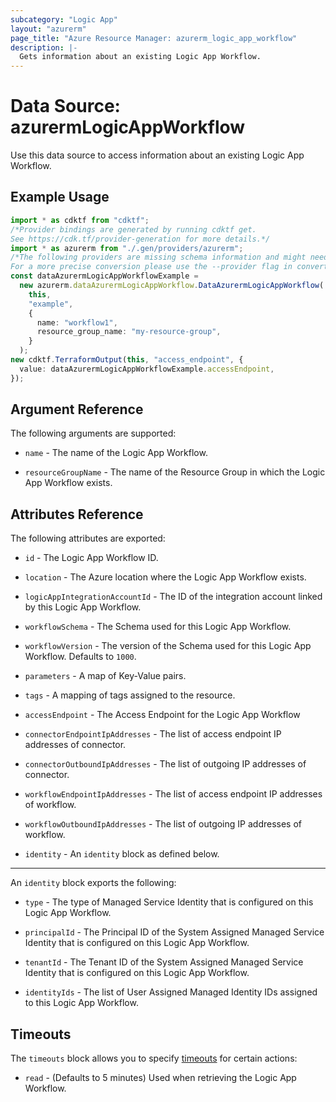 ```yaml
---
subcategory: "Logic App"
layout: "azurerm"
page_title: "Azure Resource Manager: azurerm_logic_app_workflow"
description: |-
  Gets information about an existing Logic App Workflow.
---
```


# Data Source: azurermLogicAppWorkflow

Use this data source to access information about an existing Logic App Workflow.

## Example Usage

```typescript
import * as cdktf from "cdktf";
/*Provider bindings are generated by running cdktf get.
See https://cdk.tf/provider-generation for more details.*/
import * as azurerm from "./.gen/providers/azurerm";
/*The following providers are missing schema information and might need manual adjustments to synthesize correctly: azurerm.
For a more precise conversion please use the --provider flag in convert.*/
const dataAzurermLogicAppWorkflowExample =
  new azurerm.dataAzurermLogicAppWorkflow.DataAzurermLogicAppWorkflow(
    this,
    "example",
    {
      name: "workflow1",
      resource_group_name: "my-resource-group",
    }
  );
new cdktf.TerraformOutput(this, "access_endpoint", {
  value: dataAzurermLogicAppWorkflowExample.accessEndpoint,
});

```

## Argument Reference

The following arguments are supported:

*   `name` - The name of the Logic App Workflow.

*   `resourceGroupName` - The name of the Resource Group in which the Logic App Workflow exists.

## Attributes Reference

The following attributes are exported:

*   `id` - The Logic App Workflow ID.

*   `location` - The Azure location where the Logic App Workflow exists.

*   `logicAppIntegrationAccountId` - The ID of the integration account linked by this Logic App Workflow.

*   `workflowSchema` - The Schema used for this Logic App Workflow.

*   `workflowVersion` - The version of the Schema used for this Logic App Workflow. Defaults to `1000`.

*   `parameters` - A map of Key-Value pairs.

*   `tags` - A mapping of tags assigned to the resource.

*   `accessEndpoint` - The Access Endpoint for the Logic App Workflow

*   `connectorEndpointIpAddresses` - The list of access endpoint IP addresses of connector.

*   `connectorOutboundIpAddresses` - The list of outgoing IP addresses of connector.

*   `workflowEndpointIpAddresses` - The list of access endpoint IP addresses of workflow.

*   `workflowOutboundIpAddresses` - The list of outgoing IP addresses of workflow.

*   `identity` - An `identity` block as defined below.

***

An `identity` block exports the following:

*   `type` - The type of Managed Service Identity that is configured on this Logic App Workflow.

*   `principalId` - The Principal ID of the System Assigned Managed Service Identity that is configured on this Logic App Workflow.

*   `tenantId` - The Tenant ID of the System Assigned Managed Service Identity that is configured on this Logic App Workflow.

*   `identityIds` - The list of User Assigned Managed Identity IDs assigned to this Logic App Workflow.

## Timeouts

The `timeouts` block allows you to specify [timeouts](https://www.terraform.io/language/resources/syntax#operation-timeouts) for certain actions:

* `read` - (Defaults to 5 minutes) Used when retrieving the Logic App Workflow.
